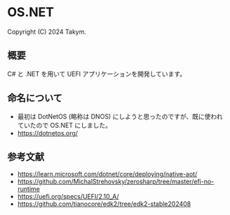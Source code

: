 # OS.NET
Copyright (C) 2024 Takym.

## 概要
C# と .NET を用いて UEFI アプリケーションを開発しています。

## 命名について
* 最初は DotNetOS (略称は DNOS) にしようと思ったのですが、既に使われていたので OS.NET にしました。
* <https://dotnetos.org/>

## 参考文献
* <https://learn.microsoft.com/dotnet/core/deploying/native-aot/>
* <https://github.com/MichalStrehovsky/zerosharp/tree/master/efi-no-runtime>
* <https://uefi.org/specs/UEFI/2.10_A/>
* <https://github.com/tianocore/edk2/tree/edk2-stable202408>
